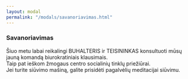 ```yaml
---
layout: modal
permalink: "/modals/savanoriavimas.html"
---
```


<h3>Savanoriavimas</h3>

Šiuo metu labai reikalingi BUHALTERIS ir TEISININKAS konsultuoti mūsų jauną komandą biurokratiniais klausimais. \
Taip pat ieškom žmogaus centro socialinių tinklų priežiūrai.\
Jei turite siūvimo mašiną, galite prisidėti pagalvėlių meditacijai siūvimu.

